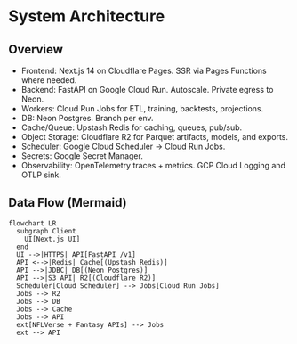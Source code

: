 # System Architecture

## Overview
- Frontend: Next.js 14 on Cloudflare Pages. SSR via Pages Functions where needed.
- Backend: FastAPI on Google Cloud Run. Autoscale. Private egress to Neon.
- Workers: Cloud Run Jobs for ETL, training, backtests, projections.
- DB: Neon Postgres. Branch per env.
- Cache/Queue: Upstash Redis for caching, queues, pub/sub.
- Object Storage: Cloudflare R2 for Parquet artifacts, models, and exports.
- Scheduler: Google Cloud Scheduler → Cloud Run Jobs.
- Secrets: Google Secret Manager.
- Observability: OpenTelemetry traces + metrics. GCP Cloud Logging and OTLP sink.

## Data Flow (Mermaid)
```mermaid
flowchart LR
  subgraph Client
    UI[Next.js UI]
  end
  UI -->|HTTPS| API[FastAPI /v1]
  API <-->|Redis| Cache[(Upstash Redis)]
  API -->|JDBC| DB[(Neon Postgres)]
  API -->|S3 API| R2[(Cloudflare R2)]
  Scheduler[Cloud Scheduler] --> Jobs[Cloud Run Jobs]
  Jobs --> R2
  Jobs --> DB
  Jobs --> Cache
  Jobs --> API
  ext[NFLVerse + Fantasy APIs] --> Jobs
  ext --> API
```
